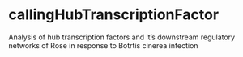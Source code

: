 # callingHubTranscriptionFactor
Analysis of hub transcription factors and it’s downstream regulatory networks of Rose in response to Botrtis cinerea infection
